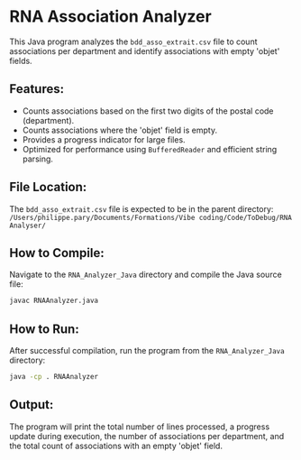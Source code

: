 # RNA Association Analyzer

This Java program analyzes the `bdd_asso_extrait.csv` file to count associations per department and identify associations with empty 'objet' fields.

## Features:

- Counts associations based on the first two digits of the postal code (department).
- Counts associations where the 'objet' field is empty.
- Provides a progress indicator for large files.
- Optimized for performance using `BufferedReader` and efficient string parsing.

## File Location:

The `bdd_asso_extrait.csv` file is expected to be in the parent directory: `/Users/philippe.pary/Documents/Formations/Vibe coding/Code/ToDebug/RNA Analyser/`

## How to Compile:

Navigate to the `RNA_Analyzer_Java` directory and compile the Java source file:

```bash
javac RNAAnalyzer.java
```

## How to Run:

After successful compilation, run the program from the `RNA_Analyzer_Java` directory:

```bash
java -cp . RNAAnalyzer
```

## Output:

The program will print the total number of lines processed, a progress update during execution, the number of associations per department, and the total count of associations with an empty 'objet' field.
